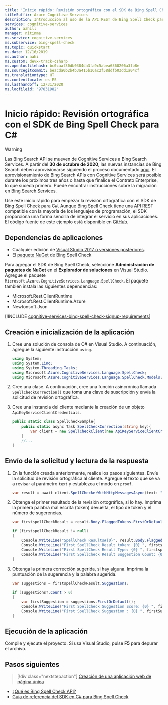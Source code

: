 ```yaml
---
title: 'Inicio rápido: Revisión ortográfica con el SDK de Bing Spell Check para C#'
titleSuffix: Azure Cognitive Services
description: Introducción al uso de la API REST de Bing Spell Check para la revisión ortográfica y gramatical.
services: cognitive-services
author: aahill
manager: nitinme
ms.service: cognitive-services
ms.subservice: bing-spell-check
ms.topic: quickstart
ms.date: 12/16/2019
ms.author: aahi
ms.custom: devx-track-csharp
ms.openlocfilehash: bc0caaf30db0384da3fa9c5abea6360206a3fb8e
ms.sourcegitcommit: beacda0b2b4b3a415b16ac2f58ddfb03dd1a04cf
ms.translationtype: HT
ms.contentlocale: es-ES
ms.lasthandoff: 12/31/2020
ms.locfileid: "97831982"
---
```

# <a name="quickstart-check-spelling-with-the-bing-spell-check-sdk-for-c"></a>Inicio rápido: Revisión ortográfica con el SDK de Bing Spell Check para C#

> [!WARNING]
> Las Bing Search API se mueven de Cognitive Services a Bing Search Services. A partir del **30 de octubre de 2020**, las nuevas instancias de Bing Search deben aprovisionarse siguiendo el proceso documentado [aquí](/bing/search-apis/bing-web-search/create-bing-search-service-resource).
> El aprovisionamiento de Bing Search APIs con Cognitive Services será posible durante los próximos tres años o hasta que finalice el Contrato Enterprise, lo que suceda primero.
> Puede encontrar instrucciones sobre la migración en [Bing Search Services](/bing/search-apis/bing-web-search/create-bing-search-service-resource).

Use este inicio rápido para empezar la revisión ortográfica con el SDK de Bing Spell Check para C#. Aunque Bing Spell Check tiene una API REST compatible con la mayoría de los lenguajes de programación, el SDK proporciona una forma sencilla de integrar el servicio en sus aplicaciones. El código fuente de este ejemplo está disponible en [GitHub](https://github.com/Azure-Samples/cognitive-services-dotnet-sdk-samples/tree/master/samples/SpellCheck).

## <a name="application-dependencies"></a>Dependencias de aplicaciones

* Cualquier edición de [Visual Studio 2017 o versiones posteriores](https://visualstudio.microsoft.com/downloads/).
* El [paquete NuGet](https://www.nuget.org/packages/Microsoft.Azure.CognitiveServices.Language.SpellCheck) de Bing Spell Check

Para agregar el SDK de Bing Spell Check, seleccione **Administración de paquetes de NuGet** en el **Explorador de soluciones** en Visual Studio. Agregue el paquete `Microsoft.Azure.CognitiveServices.Language.SpellCheck`. El paquete también instala las siguientes dependencias:

* Microsoft.Rest.ClientRuntime
* Microsoft.Rest.ClientRuntime.Azure
* Newtonsoft.Json

[!INCLUDE [cognitive-services-bing-spell-check-signup-requirements](../../../includes/cognitive-services-bing-spell-check-signup-requirements.md)]

## <a name="create-and-initialize-the-application"></a>Creación e inicialización de la aplicación

1. Cree una solución de consola de C# en Visual Studio. A continuación, agregue la siguiente instrucción `using`.
    
    ```csharp
    using System;
    using System.Linq;
    using System.Threading.Tasks;
    using Microsoft.Azure.CognitiveServices.Language.SpellCheck;
    using Microsoft.Azure.CognitiveServices.Language.SpellCheck.Models;
    ```

2. Cree una clase. A continuación, cree una función asincrónica llamada `SpellCheckCorrection()` que toma una clave de suscripción y envía la solicitud de revisión ortográfica.

3. Cree una instancia del cliente mediante la creación de un objeto `ApiKeyServiceClientCredentials`. 

    ```csharp
    public static class SpellCheckSample{
        public static async Task SpellCheckCorrection(string key){
            var client = new SpellCheckClient(new ApiKeyServiceClientCredentials(key));
        }
        //...
    }
    ```

## <a name="send-the-request-and-read-the-response"></a>Envío de la solicitud y lectura de la respuesta

1. En la función creada anteriormente, realice los pasos siguientes. Envíe la solicitud de revisión ortográfica al cliente. Agregue el texto que se va a revisar al parámetro `text` y establezca el modo en `proof`.  
    
    ```csharp
    var result = await client.SpellCheckerWithHttpMessagesAsync(text: "Bill Gatas", mode: "proof");
    ```

2. Obtenga el primer resultado de la revisión ortográfica, si lo hay. Imprima la primera palabra mal escrita (token) devuelta, el tipo de token y el número de sugerencias.

    ```csharp
    var firstspellCheckResult = result.Body.FlaggedTokens.FirstOrDefault();
    
    if (firstspellCheckResult != null)
    {
        Console.WriteLine("SpellCheck Results#{0}", result.Body.FlaggedTokens.Count);
        Console.WriteLine("First SpellCheck Result token: {0} ", firstspellCheckResult.Token);
        Console.WriteLine("First SpellCheck Result Type: {0} ", firstspellCheckResult.Type);
        Console.WriteLine("First SpellCheck Result Suggestion Count: {0} ", firstspellCheckResult.Suggestions.Count);
    }
    ```

3. Obtenga la primera corrección sugerida, si hay alguna. Imprima la puntuación de la sugerencia y la palabra sugerida. 

    ```csharp
    var suggestions = firstspellCheckResult.Suggestions;

    if (suggestions?.Count > 0)
    {
        var firstSuggestion = suggestions.FirstOrDefault();
        Console.WriteLine("First SpellCheck Suggestion Score: {0} ", firstSuggestion.Score);
        Console.WriteLine("First SpellCheck Suggestion : {0} ", firstSuggestion.Suggestion);
    }
    ```

## <a name="run-the-application"></a>Ejecución de la aplicación

Compile y ejecute el proyecto. Si usa Visual Studio, pulse **F5** para depurar el archivo.

## <a name="next-steps"></a>Pasos siguientes

> [!div class="nextstepaction"]
> [Creación de una aplicación web de página única](tutorials/spellcheck.md)

- [¿Qué es Bing Spell Check API?](overview.md)
- [Guía de referencia del SDK en C# para Bing Spell Check](/dotnet/api/overview/azure/cognitiveservices/bing-spell-check-readme?view=azure-dotnet)